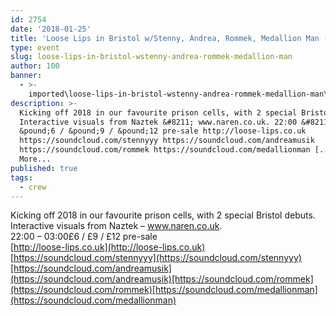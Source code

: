 ```yaml
---
id: 2754
date: '2018-01-25'
title: 'Loose Lips in Bristol w/Stenny, Andrea, Rommek, Medallion Man - Loose Lips'
type: event
slug: loose-lips-in-bristol-wstenny-andrea-rommek-medallion-man
author: 100
banner:
  - >-
    imported\loose-lips-in-bristol-wstenny-andrea-rommek-medallion-man\image2754.jpeg
description: >-
  Kicking off 2018 in our favourite prison cells, with 2 special Bristol debuts.
  Interactive visuals from Naztek &#8211; www.naren.co.uk. 22:00 &#8211; 03:00
  &pound;6 / &pound;9 / &pound;12 pre-sale http://loose-lips.co.uk
  https://soundcloud.com/stennyyy https://soundcloud.com/andreamusik
  https://soundcloud.com/rommek https://soundcloud.com/medallionman [...]Read
  More...
published: true
tags:
  - crew
---
```

Kicking off 2018 in our favourite prison cells, with 2 special Bristol debuts.  
Interactive visuals from Naztek – www.naren.co.uk.  
22:00 – 03:00£6 / £9 / £12 pre-sale  
[http://loose-lips.co.uk](http://loose-lips.co.uk)  
[https://soundcloud.com/stennyyy](https://soundcloud.com/stennyyy)[https://soundcloud.com/andreamusik](https://soundcloud.com/andreamusik)[https://soundcloud.com/rommek](https://soundcloud.com/rommek)[https://soundcloud.com/medallionman](https://soundcloud.com/medallionman)